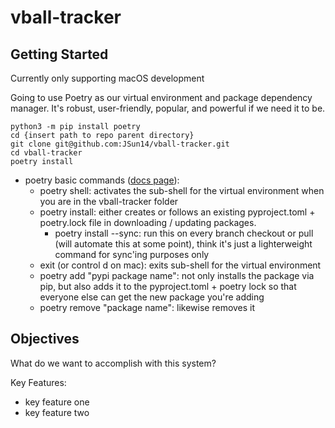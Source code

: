 # vball-tracker

## Getting Started
Currently only supporting macOS development

Going to use Poetry as our virtual environment and package dependency manager. It's robust, user-friendly, popular, and powerful if we need it to be.
```
python3 -m pip install poetry
cd {insert path to repo parent directory}
git clone git@github.com:JSun14/vball-tracker.git
cd vball-tracker
poetry install
```
- poetry basic commands ([docs page](https://python-poetry.org/docs/cli/)):
    - poetry shell: activates the sub-shell for the virtual environment when you are in the vball-tracker folder
    - poetry install: either creates or follows an existing pyproject.toml + poetry.lock file in downloading / updating packages.
        - poetry install --sync: run this on every branch checkout or pull (will automate this at some point), think it's just a lighterweight command for sync'ing purposes only
    - exit (or control d on mac): exits sub-shell for the virtual environment
    - poetry add "pypi package name": not only installs the package via pip, but also adds it to the pyproject.toml + poetry lock so that everyone else can get the new package you're adding
    - poetry remove "package name": likewise removes it

## Objectives
What do we want to accomplish with this system?

Key Features:
- key feature one
- key feature two
